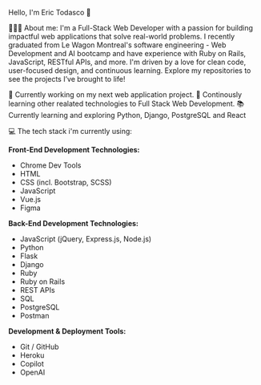 Hello, I'm Eric Todasco 👋

👨🏼‍💻 About me: I'm a Full-Stack Web Developer with a passion for building impactful web applications that solve real-world problems. I recently graduated from Le Wagon Montreal's software engineering - Web Development and AI bootcamp and have experience with Ruby on Rails, JavaScript, RESTful APIs, and more. I'm driven by a love for clean code, user-focused design, and continuous learning. Explore my repositories to see the projects I’ve brought to life!

🔭 Currently working on my next web application project.
🌱 Continously learning other realated technologies to Full Stack Web Development.
📚 Currently learning and exploring Python, Django, PostgreSQL and React

  
💻 The tech stack i'm currently using:

**Front-End Development Technologies:**  
- Chrome Dev Tools  
- HTML  
- CSS (incl. Bootstrap, SCSS)  
- JavaScript
- Vue.js
- Figma  

**Back-End Development Technologies:**  
- JavaScript (jQuery, Express.js, Node.js)
- Python
- Flask
- Django
- Ruby
- Ruby on Rails
- REST APIs
- SQL
- PostgreSQL
- Postman

**Development & Deployment Tools:**  
- Git / GitHub  
- Heroku  
- Copilot  
- OpenAI 
